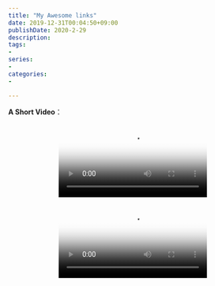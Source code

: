 ```yaml
---
title: "My Awesome links"
date: 2019-12-31T00:04:50+09:00
publishDate: 2020-2-29
description:
tags:
-
series:
-
categories:
-

---
```






**A Short Video**：

<video poster="https://files.catbox.moe/e7ymab.jpg" src="https://files.catbox.moe/qrt3gy.mkv" style="max-height :100%; max-width: 100%; display: block; margin-left: auto; margin-right: auto;" controls="controls" loop="loop" preload="meta">Your browser does not support the video tag.</video>



<video poster="https://files.catbox.moe/e7ymab.jpg" src="https://share.dmca.gripe/3yw3lyKzfX2XY8tW.flv" style="max-height :100%; max-width: 100%; display: block; margin-left: auto; margin-right: auto;" controls="controls" loop="loop" preload="meta">Your browser does not support the video tag.</video>